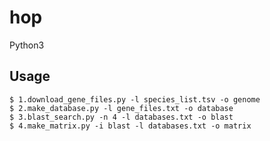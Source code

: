 # hop

Python3

## Usage
    $ 1.download_gene_files.py -l species_list.tsv -o genome
    $ 2.make_database.py -l gene_files.txt -o database
    $ 3.blast_search.py -n 4 -l databases.txt -o blast
    $ 4.make_matrix.py -i blast -l databases.txt -o matrix
